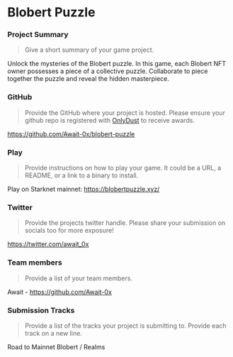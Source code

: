 # Blobert Puzzle

### Project Summary
> Give a short summary of your game project.

Unlock the mysteries of the Blobert puzzle. In this game, each Blobert NFT owner possesses a piece of a collective puzzle. Collaborate to piece together the puzzle and reveal the hidden masterpiece.

### GitHub
> Provide the GitHub where your project is hosted. Please ensure your github repo is registered with [OnlyDust](https://app.onlydust.com/p/create) to receive awards.

https://github.com/Await-0x/blobert-puzzle

### Play
> Provide instructions on how to play your game. It could be a URL, a README, or a link to a binary to install.

Play on Starknet mainnet: https://blobertpuzzle.xyz/

### Twitter
> Provide the projects twitter handle. Please share your submission on socials too for more exposure!

https://twitter.com/await_0x

### Team members
> Provide a list of your team members.

Await - https://github.com/Await-0x

### Submission Tracks
> Provide a list of the tracks your project is submitting to. Provide each track on a new line.

Road to Mainnet 
Blobert / Realms 
